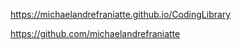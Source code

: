﻿https://michaelandrefraniatte.github.io/CodingLibrary  
  
https://github.com/michaelandrefraniatte  
